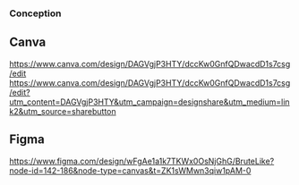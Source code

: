 ### Conception ###

## Canva ##
https://www.canva.com/design/DAGVgjP3HTY/dccKw0GnfQDwacdD1s7csg/edit
https://www.canva.com/design/DAGVgjP3HTY/dccKw0GnfQDwacdD1s7csg/edit?utm_content=DAGVgjP3HTY&utm_campaign=designshare&utm_medium=link2&utm_source=sharebutton
## Figma ## 
https://www.figma.com/design/wFgAe1a1k7TKWx0OsNjGhG/BruteLike?node-id=142-186&node-type=canvas&t=ZK1sWMwn3qiw1pAM-0
